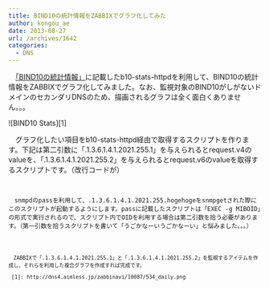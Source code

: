 ```yaml
---
title: BIND10の統計情報をZABBIXでグラフ化してみた
author: kongou_ae
date: 2013-08-27
url: /archives/1642
categories:
  - DNS
---
```

　<a href="https://aimless.jp/blog/blog/archives/1634" title="BIND10の統計情報" target="_blank">「BIND10の統計情報」</a>に記載したb10-stats-httpdを利用して、BIND10の統計情報をZABBIXでグラフ化してみました。なお、監視対象のBIND10がしがないドメインのセカンダリDNSのため、描画されるグラフは全く面白くありません。。。

![BIND10 Stats][1]
  
　グラフ化したい項目をb10-stats-httpd経由で取得するスクリプトを作ります。下記は第二引数に「.1.3.6.1.4.1.2021.255.1」を与えられるとrequest.v4のvalueを、「.1.3.6.1.4.1.2021.255.2」を与えられるとrequest.v6のvalueを取得するスクリプトです。（改行コードが） 

<pre><code>

　snmpdのpassを利用して、.1.3.6.1.4.1.2021.255.hogehogeをsnmpgetされた際にこのスクリプトが起動するようにします。passに記載したスクリプトは「EXEC -g MIBOID」の形式で実行されるので、スクリプト内でOIDを利用する場合は第二引数を拾う必要があります。（第一引数を拾うスクリプトを書いて「うごかなーいうごかなーい」と悩みました。。。） 

<pre><code>

　ZABBIXで「.1.3.6.1.4.1.2021.255.1」と「.1.3.6.1.4.1.2021.255.2」を監視するアイテムを作成し、それらを利用した複合グラフを作成すれば完成です。

 [1]: http://dns4.aimless.jp/zabbinavi/10087/534_daily.png